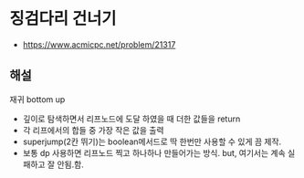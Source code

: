 # 징검다리 건너기

- https://www.acmicpc.net/problem/21317

## 해설

재귀 bottom up

- 깊이로 탐색하면서 리프노드에 도달 하였을 때 더한 값들을 return
- 각 리프에서의 합들 중 가장 작은 값을 출력
- superjump(2칸 뛰기)는 boolean메서드로 딱 한번만 사용할 수 있게 끔 제작.
- 보통 dp 사용하면 리프노드 찍고 하나하나 만들어가는 방식. but, 여기서는 계속 실패하고 잘 안됨.함.